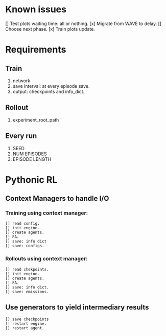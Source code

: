 # Known issues

[] Test plots waiting time: all or nothing.
[x] Migrate from WAVE to delay.
[] Choose next phase.
[x] Train plots update.

# Requirements
## Train
1. network
2. save interval: at every episode save.
3. output: checkpoints and info\_dict.

## Rollout
1. experiment\_root\_path

## Every run
1. SEED
2. NUM EPISODES
3. EPISODE LENGTH

# Pythonic RL

## Context Managers to handle I/O

### Training using context manager:
	
	[] read config.
	[] init engine.
	[] create agents.
	[] FA.
	[] save: info dict
	[] save: configs. 
### Rollouts using context manager:
	[] read chekpoints.
	[] init engine.
	[] create agents.
	[] FA.
	[] save: info dict.
	[] save: emissions.

## Use generators to yield intermediary results
	[] save checkpoints
	[] restart engine.
	[] restart agent.
